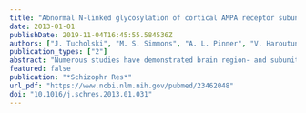 ```yaml
---
title: "Abnormal N-linked glycosylation of cortical AMPA receptor subunits in schizophrenia"
date: 2013-01-01
publishDate: 2019-11-04T16:45:55.584536Z
authors: ["J. Tucholski", "M. S. Simmons", "A. L. Pinner", "V. Haroutunian", "R. E. McCullumsmith", "J. H. Meador-Woodruff"]
publication_types: ["2"]
abstract: "Numerous studies have demonstrated brain region- and subunit-specific abnormalities in the expression of subunits of the AMPA subtype of glutamate receptors in schizophrenia. In addition, abnormalities in the expression of proteins that regulate the forward trafficking of AMPA receptors through the cell have been reported. These findings suggest abnormal trafficking of AMPA receptors as a mechanism underlying dysregulated glutamate neurotransmission in schizophrenia. AMPA receptor subunits (GluR1-4) assemble to form AMPA receptor complexes in the lumen of the endoplasmic reticulum (ER). These subunits undergo the posttranslational modification of N-linked glycosylation in the ER and the Golgi apparatus before the assembled receptors are transported to the plasma membrane. In this study, we measured expression of AMPA receptors and the extent of their N-glycosylation using Western blot analysis in the dorsolateral prefrontal cortex in subjects with schizophrenia (N = 35) and a comparison group (N = 31). N-glycosylation was assessed using molecular mass shift assays following digestion with endoglycosidase H (Endo H), which removes immature high mannose-containing sugars, and with peptide-N-glycosidase F (PNGase F), which removes all N-linked sugars. Of the four AMPA receptor subunits, only GluR4 was significantly increased in schizophrenia. GluR2 and GluR4 were both sensitive to Endo H and PNGase F treatment. Endo H-mediated deglycosylation of GluR2 resulted in a significantly smaller pool of GluR2 protein to shift in schizophrenia, reflecting less N-linked high mannose and/or hybrid sugars on the GluR2 protein in this illness. This was confirmed by immunoisolation of GluR2 and probing with Concanavalin A, a mannose specific lectin; in subjects with schizophrenia GluR2 was significantly less reactive to Concanavalin A. Altered N-linked glycosylation of the GluR2 subunit in schizophrenia suggests abnormal trafficking of AMPA receptors from the ER to the synaptic membrane in schizophrenia."
featured: false
publication: "*Schizophr Res*"
url_pdf: "https://www.ncbi.nlm.nih.gov/pubmed/23462048"
doi: "10.1016/j.schres.2013.01.031"
---
```


